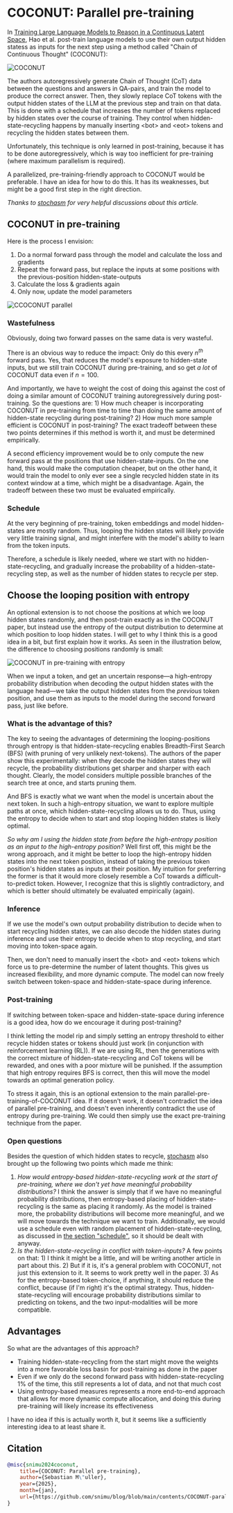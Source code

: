 # COCONUT: Parallel pre-training

In [Training Large Language Models to Reason in a Continuous Latent Space](https://arxiv.org/abs/2412.06769), Hao et al. post-train language models to use their own output hidden statess as inputs for the next step using a method called "Chain of Continuous Thought" (COCONUT):

![COCONUT](images/coconut.png)

The authors autoregressively generate Chain of Thought (CoT) data between the questions and answers in QA-pairs, and train the model to produce the correct answer. Then, they slowly replace CoT tokens with the output hidden states of the LLM at the previous step and train on that data. This is done with a schedule that increases the number of tokens replaced by hidden states over the course of training. They control when hidden-state-recycling happens by manually inserting \<bot\> and \<eot\> tokens and recycling the hidden states between them.

Unfortunately, this technique is only learned in post-training, because it has to be done autoregressively, which is way too inefficient for pre-training (where maximum parallelism is required).

A parallelized, pre-training-friendly approach to COCONUT would be preferable. I have an idea for how to do this. It has its weaknesses, but might be a good first step in the right direction.

*Thanks to [stochasm](https://x.com/stochasticchasm) for very helpful discussions about this article.*

## COCONUT in pre-training

Here is the process I envision:

1. Do a normal forward pass through the model and calculate the loss and gradients
2. Repeat the forward pass, but replace the inputs at some positions with the previous-position hidden-state-outputs
3. Calculate the loss & gradients again
4. Only now, update the model parameters

![CCOCONUT parallel](images/coconut-parallel-random.png)

### Wastefulness

Obviously, doing two forward passes on the same data is very wasteful.

There is an obvious way to reduce the impact: Only do this every $n^{th}$ forward pass. Yes, that reduces the model's exposure to hidden-state inputs, but we still train COCONUT during pre-training, and so get *a lot* of COCONUT data even if $n=100$.

And importantly, we have to weight the cost of doing this against the cost of doing a similar amount of COCONUT training autoregressively during post-training. So the questions are: 1) How much cheaper is incorporating COCONUT in pre-training from time to time than doing the same amount of hidden-state recycling during post-training? 2) How much more sample efficient is COCONUT in post-training? The exact tradeoff between these two points determines if this method is worth it, and must be determined empirically.

A second efficiency improvement would be to only compute the new forward pass at the positions that use hidden-state-inputs. On the one hand, this would make the computation cheaper, but on the other hand, it would train the model to only ever see a single recycled hidden state in its context window at a time, which might be a disadvantage. Again, the tradeoff between these two must be evaluated empirically.

### Schedule

At the very beginning of pre-training, token embeddings and model hidden-states are mostly random. Thus, looping the hidden states will likely provide very little training signal, and might interfere with the model's ability to learn from the token inputs.

Therefore, a schedule is likely needed, where we start with no hidden-state-recycling, and gradually increase the probability of a hidden-state-recycling step, as well as the number of hidden states to recycle per step.

## Choose the looping position with entropy

An optional extension is to not choose the positions at which we loop hidden states randomly, and then post-train exactly as in the COCONUT paper, but instead use the entropy of the output distribution to determine at which position to loop hidden states. I will get to why I think this is a good idea in a bit, but first explain how it works. As seen in the illustration below, the difference to choosing positions randomly is small:

![COCONUT in pre-training with entropy](images/coconut-parallel.png)

When we input a token, and get an uncertain response&mdash;a high-entropy probability distribution when decoding the output hidden states with the language head&mdash;we take the output hidden states from the *previous* token position, and use them as inputs to the model during the second forward pass, just like before.

### What is the advantage of this?

The key to seeing the advantages of determining the looping-positions through entropy is that hidden-state-recycling enables Breadth-First Search (BFS) (with pruning of very unlikely next-tokens). The authors of the paper show this experimentally: when they decode the hidden states they will recycle, the probability distributions get sharper and sharper with each thought. Clearly, the model considers multiple possible branches of the search tree at once, and starts pruning them.

And BFS is exactly what we want when the model is uncertain about the next token. In such a high-entropy situation, we want to explore multiple paths at once, which hidden-state-recycling allows us to do. Thus, using the entropy to decide when to start and stop looping hidden states is likely optimal.

*So why am I using the hidden state from before the high-entropy position as an input to the high-entropy position?* Well first off, this might be the wrong approach, and it might be better to loop the high-entropy hidden states into the next token position, instead of taking the previous token position's hidden states as inputs at their position. My intuition for preferring the former is that it would more closely resemble a CoT towards a difficult-to-predict token. However, I recognize that this is slightly contradictory, and which is better should ultimately be evaluated empirically (again).

### Inference

If we use the model's own output probability distribution to decide when to start recycling hidden states, we can also decode the hidden states during inference and use their entropy to decide when to stop recycling, and start moving into token-space again.

Then, we don't need to manually insert the \<bot\> and \<eot\> tokens which force us to pre-determine the number of latent thoughts. This gives us increased flexibility, and more dynamic compute. The model can now freely switch between token-space and hidden-state-space during inference.

### Post-training

If switching between token-space and hidden-state-space during inference is a good idea, how do we encourage it during post-training?

I think letting the model rip and simply setting an entropy threshold to either recycle hidden states or tokens should just work (in conjunction with reinforcement learning (RL)). If we are using RL, then the generations with the correct mixture of hidden-state-recycling and CoT tokens will be rewarded, and ones with a poor mixture will be punished. If the assumption that high entropy requires BFS is correct, then this will move the model towards an optimal generation policy.

To stress it again, this is an optional extension to the main parallel-pre-training-of-COCONUT idea. If it doesn't work, it doesn't contradict the idea of parallel pre-training, and doesn't even inherently contradict the use of entropy during pre-training. We could then simply use the exact pre-training technique from the paper.

### Open questions

Besides the question of which hidden states to recycle, [stochasm](https://x.com/stochasticchasm) also brought up the following two points which made me think:

1. *How would entropy-based hidden-state-recycling work at the start of pre-training, where we don't yet have meaningful probability distributions?* I think the answer is simply that if we have no meaningful probability distributions, then entropy-based placing of hidden-state-recycling is the same as placing it randomly. As the model is trained more, the probability distributions will become more meaningful, and we will move towards the technique we want to train. Additionally, we would use a schedule even with random placement of hidden-state-recycling, as discussed in [the section "schedule"](#schedule), so it should be dealt with anyway.
2. *Is the hidden-state-recycling in conflict with token-inputs?* A few points on that: 1) I think it might be a little, and will be writing another article in part about this. 2) But if it is, it's a general problem with COCONUT, not just this extension to it. It seems to work pretty well in the paper. 3) As for the entropy-based token-choice, if anything, it should reduce the conflict, because (if I'm right) it's the optimal strategy. Thus, hidden-state-recycling will encourage probability distributions similar to predicting on tokens, and the two input-modalities will be more compatible.

## Advantages

So what are the advantages of this approach?

- Training hidden-state-recycling from the start might move the weights into a more favorable loss basin for post-training as done in the paper
- Even if we only do the second forward pass with hidden-state-recycling $1\%$ of the time, this still represents a lot of data, and not that much cost
- Using entropy-based measures represents a more end-to-end approach that allows for more dynamic compute allocation, and doing this during pre-training will likely increase its effectiveness

I have no idea if this is actually worth it, but it seems like a sufficiently interesting idea to at least share it.

## Citation

```bibtex
@misc{snimu2024coconut,
    title={COCONUT: Parallel pre-training},
    author={Sebastian M\"uller},
    year={2025},
    month={jan},
    url={https://github.com/snimu/blog/blob/main/contents/COCONUT-parallel-pretraining/article.md}
}
```
